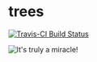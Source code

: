 # trees
[![Travis-CI Build Status](https://travis-ci.org/johnbaums/trees.svg?branch=master)](https://travis-ci.org/johnbaums/trees)

![It's truly a miracle!](https://rawgit.com/johnbaums/trees/master/README_files/trees.gif)
